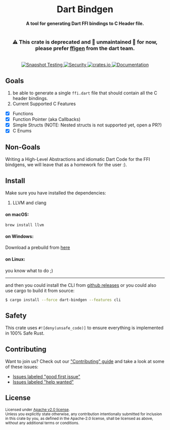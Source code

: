 <h1 align="center">Dart Bindgen</h1>
<div align="center">
  <strong>
        A tool for generating Dart FFI bindings to C Header file.
  </strong>

</div>

<br />

<h3 align="center">⚠️ This crate is deprecated and 🚧 unmaintained 🚧 for now, please prefer <a href="https://github.com/dart-lang/ffigen">ffigen</a> from the dart team.</h3>

<br />

<div align="center">
  <a href="https://github.com/sunshine-protocol/dart-bindgen">
    <img src="https://github.com/sunshine-protocol/dart-bindgen/workflows/Snapshot%20Testing/badge.svg"
      alt="Snapshot Testing" />
  </a>
   <a href="https://github.com/sunshine-protocol/dart-bindgen">
    <img src="https://github.com/sunshine-protocol/dart-bindgen/workflows/Security%20audit/badge.svg"
      alt="Security" />
  </a>
  <a href="https://crates.io/crates/dart-bindgen">
    <img src="https://img.shields.io/crates/v/dart-bindgen.svg"
      alt="crates.io" />
  </a>
  <a href="https://docs.rs/dart-bindgen">
    <img src="https://docs.rs/dart-bindgen/badge.svg"
      alt="Documentation" />
  </a>
</div>

## Goals

1. be able to generate a single `ffi.dart` file that should contain all the C header bindings.
2. Current Supported C Features

- [x] Functions
- [x] Function Pointer (aka Callbacks)
- [x] Simple Structs (NOTE: Nested structs is not supported yet, open a PR?)
- [x] C Enums

## Non-Goals

Writing a High-Level Abstractions and idiomatic Dart Code for the FFI bindgens, we will leave that as a homework for the user :).

## Install

Make sure you have installed the dependencies:

1. LLVM and clang

#### on macOS:

```
brew install llvm
```

#### on Windows:

Download a prebuild from [here](https://releases.llvm.org/)

#### on Linux:

you know what to do ;)

---

and then you could install the CLI from [github releases](https://github.com/sunshine-protocol/dart-bindgen/releases) or you could also use cargo to build it from source:

```bash
$ cargo install --force dart-bindgen --features cli
```

## Safety

This crate uses `#![deny(unsafe_code)]` to ensure everything is implemented in
100% Safe Rust.

## Contributing

Want to join us? Check out our ["Contributing" guide][contributing] and take a
look at some of these issues:

- [Issues labeled "good first issue"][good-first-issue]
- [Issues labeled "help wanted"][help-wanted]

[contributing]: https://github.com/sunshine-protocol/dart-bindgen/blob/master/.github/CONTRIBUTING.md
[good-first-issue]: https://github.com/sunshine-protocol/dart-bindgen/labels/good%20first%20issue
[help-wanted]: https://github.com/sunshine-protocol/dart-bindgen/labels/help%20wanted

## License

<sup>
Licensed under <a href="LICENSE">Apache v2.0 license</a>.
</sup>

<br/>

<sub>
Unless you explicitly state otherwise, any contribution intentionally submitted
for inclusion in this crate by you, as defined in the Apache-2.0 license, shall
be licensed as above, without any additional terms or conditions.
</sub>
